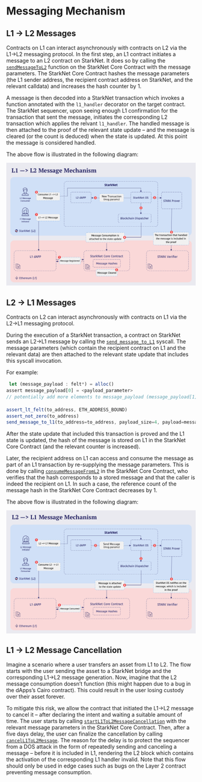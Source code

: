 # Messaging Mechanism

## L1 → L2 Messages

Contracts on L1 can interact asynchronously with contracts on L2 via the L1→L2 messaging protocol. In the first step, an L1 contract initiates a message to an L2 contract on StarkNet. It does so by calling the [`sendMessageToL2`](https://github.com/starkware-libs/cairo-lang/blob/4e233516f52477ad158bc81a86ec2760471c1b65/src/starkware/starknet/eth/StarknetMessaging.sol#L100) function on the StarkNet Core Contract with the message parameters. The StarkNet Core Contract hashes the message parameters (the L1 sender address, the recipient contract address on StarkNet, and the relevant calldata) and increases the hash counter by 1.

A message is then decoded into a StarkNet transaction which invokes a function annotated with the `l1_handler` decorator on the target contract.
The StarkNet sequencer, upon seeing enough L1 confirmation for the transaction that sent the message, initiates the corresponding L2 transaction which applies the relvant `l1_handler`. The handled message is then attached to the proof of the relevant state update – and the message is cleared (or the count is deduced) when the state is updated. At this point the message is considered handled.

The above flow is illustrated in the following diagram:

![l1l2](../../static/img/l1l2.png)

## L2 → L1 Messages

Contracts on L2 can interact asynchronously with contracts on L1 via the L2→L1 messaging protocol.

During the execution of a StarkNet transaction, a contract on StarkNet sends an L2→L1 message by calling the [`send_message_to_L1`](https://github.com/starkware-libs/cairo-lang/blob/4e233516f52477ad158bc81a86ec2760471c1b65/src/starkware/starknet/common/messages.cairo#L4) syscall. The message parameters (which contain the recipient contract on L1 and the relevant data) are then attached to the relevant state update that includes this syscall invocation.

For example:

```js
 let (message_payload : felt*) = alloc()
assert message_payload[0] = <payload_parameter>
// potentially add more elements to message_payload (message_payload[1], message_payload[2],  etc.)

assert_lt_felt(to_address, ETH_ADDRESS_BOUND)
assert_not_zero(to_address)
send_message_to_l1(to_address=to_address, payload_size=4, payload=message_payload)
```

After the state update that included this transaction is proved and the L1 state is updated, the hash of the message is stored on L1 in the StarkNet Core Contract (and the relevant counter is increased).

Later, the recipient address on L1 can access and consume the message as part of an L1 transaction by re-supplying the message parameters. This is done by calling [`consumeMessageFromL2`](https://github.com/starkware-libs/cairo-lang/blob/4e233516f52477ad158bc81a86ec2760471c1b65/src/starkware/starknet/eth/StarknetMessaging.sol#L119) in the StarkNet Core Contract, who verifies that the hash corresponds to a stored message and that the caller is indeed the recipient on L1. In such a case, the reference count of the message hash in the StarkNet Core Contract decreases by 1.

The above flow is illustrated in the following diagram:

![l2l1](../../static/img/l2l1.png)

## L1 → L2 Message Cancellation

Imagine a scenario where a user transfers an asset from L1 to L2. The flow starts with the user sending the asset to a StarkNet bridge and the corresponding L1→L2 message generation. Now, imagine that the L2 message consumption doesn’t function (this might happen due to a bug in the dApps’s Cairo contract). This could result in the user losing custody over their asset forever.

To mitigate this risk, we allow the contract that initiated the L1→L2 message to cancel it – after declaring the intent and waiting a suitable amount of time. The user starts by calling [`startL1ToL2MessageCancellation`](https://github.com/starkware-libs/cairo-lang/blob/4e233516f52477ad158bc81a86ec2760471c1b65/src/starkware/starknet/eth/StarknetMessaging.sol#L134) with the relevant message parameters in the StarkNet Core Contract. Then, after a five days delay, the user can finalize the cancellation by calling [`cancelL1ToL2Message`](https://github.com/starkware-libs/cairo-lang/blob/4e233516f52477ad158bc81a86ec2760471c1b65/src/starkware/starknet/eth/StarknetMessaging.sol#L147). The reason for the delay is to protect the sequencer from a DOS attack in the form of repeatedly sending and canceling a message – before it is included in L1, rendering the L2 block which contains the activation of the corresponding L1 handler invalid. Note that this flow should only be used in edge cases such as bugs on the Layer 2 contract preventing message consumption.

